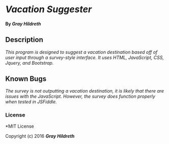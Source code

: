 # _Vacation Suggester_

#### By _**Gray Hildreth**_

## Description

_This program is designed to suggest a vacation destination based off of user input through a survey-style interface.  It uses HTML, JavaScript, CSS, Jquery, and Bootstrap._

## Known Bugs

_The survey is not outputting a vacation destination, it is likely that there are issues with the JavaScript.  However, the survey does function properly when tested in JSFiddle._

### License

*MIT License

Copyright (c) 2016 **_Gray Hildreth_**
